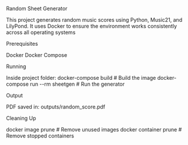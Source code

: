 Random Sheet Generator

This project generates random music scores using Python, Music21, and LilyPond. It uses Docker to ensure the environment works consistently across all operating systems

Prerequisites

Docker
Docker Compose

Running

Inside project folder:
docker-compose build              # Build the image
docker-compose run --rm sheetgen  # Run the generator


Output

PDF saved in:
outputs/random_score.pdf

Cleaning Up

docker image prune       # Remove unused images
docker container prune   # Remove stopped containers